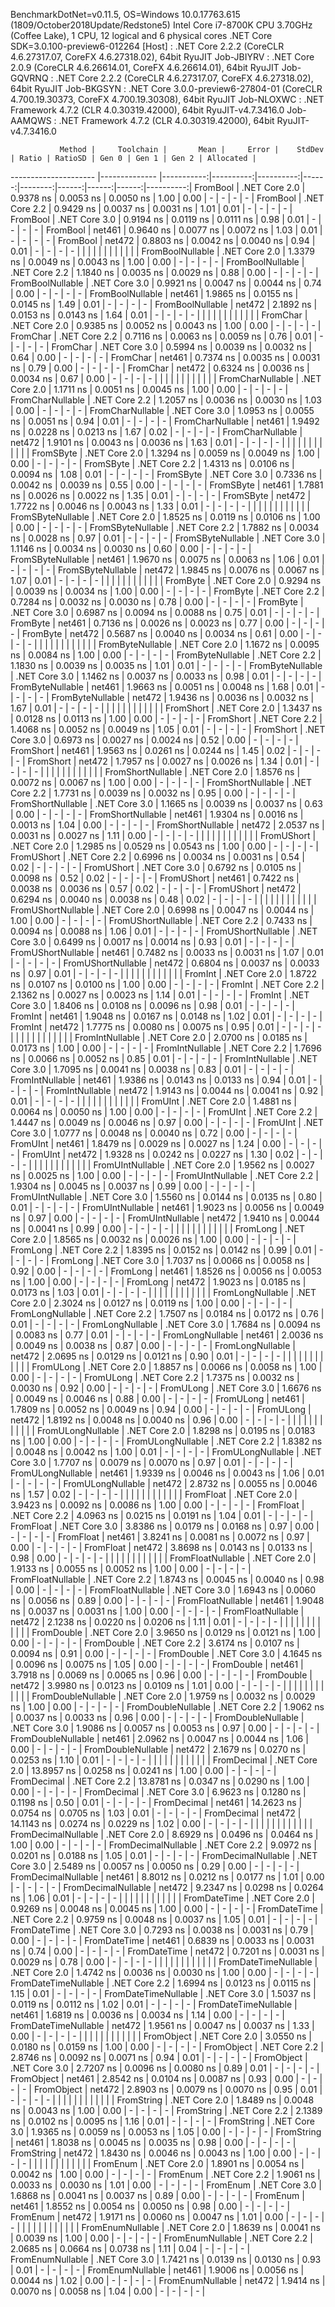 
BenchmarkDotNet=v0.11.5, OS=Windows 10.0.17763.615 (1809/October2018Update/Redstone5)
Intel Core i7-8700K CPU 3.70GHz (Coffee Lake), 1 CPU, 12 logical and 6 physical cores
.NET Core SDK=3.0.100-preview6-012264
  [Host]     : .NET Core 2.2.2 (CoreCLR 4.6.27317.07, CoreFX 4.6.27318.02), 64bit RyuJIT
  Job-JBIYRV : .NET Core 2.0.9 (CoreCLR 4.6.26614.01, CoreFX 4.6.26614.01), 64bit RyuJIT
  Job-GQVRNQ : .NET Core 2.2.2 (CoreCLR 4.6.27317.07, CoreFX 4.6.27318.02), 64bit RyuJIT
  Job-BKGSYN : .NET Core 3.0.0-preview6-27804-01 (CoreCLR 4.700.19.30373, CoreFX 4.700.19.30308), 64bit RyuJIT
  Job-NLOXWC : .NET Framework 4.7.2 (CLR 4.0.30319.42000), 64bit RyuJIT-v4.7.3416.0
  Job-AAMQWS : .NET Framework 4.7.2 (CLR 4.0.30319.42000), 64bit RyuJIT-v4.7.3416.0


               Method |     Toolchain |       Mean |     Error |    StdDev | Ratio | RatioSD | Gen 0 | Gen 1 | Gen 2 | Allocated |
--------------------- |-------------- |-----------:|----------:|----------:|------:|--------:|------:|------:|------:|----------:|
             FromBool | .NET Core 2.0 |  0.9378 ns | 0.0053 ns | 0.0050 ns |  1.00 |    0.00 |     - |     - |     - |         - |
             FromBool | .NET Core 2.2 |  0.9429 ns | 0.0037 ns | 0.0031 ns |  1.01 |    0.01 |     - |     - |     - |         - |
             FromBool | .NET Core 3.0 |  0.9194 ns | 0.0119 ns | 0.0111 ns |  0.98 |    0.01 |     - |     - |     - |         - |
             FromBool |        net461 |  0.9640 ns | 0.0077 ns | 0.0072 ns |  1.03 |    0.01 |     - |     - |     - |         - |
             FromBool |        net472 |  0.8803 ns | 0.0042 ns | 0.0040 ns |  0.94 |    0.01 |     - |     - |     - |         - |
                      |               |            |           |           |       |         |       |       |       |           |
     FromBoolNullable | .NET Core 2.0 |  1.3379 ns | 0.0049 ns | 0.0043 ns |  1.00 |    0.00 |     - |     - |     - |         - |
     FromBoolNullable | .NET Core 2.2 |  1.1840 ns | 0.0035 ns | 0.0029 ns |  0.88 |    0.00 |     - |     - |     - |         - |
     FromBoolNullable | .NET Core 3.0 |  0.9921 ns | 0.0047 ns | 0.0044 ns |  0.74 |    0.00 |     - |     - |     - |         - |
     FromBoolNullable |        net461 |  1.9865 ns | 0.0155 ns | 0.0145 ns |  1.49 |    0.01 |     - |     - |     - |         - |
     FromBoolNullable |        net472 |  2.1892 ns | 0.0153 ns | 0.0143 ns |  1.64 |    0.01 |     - |     - |     - |         - |
                      |               |            |           |           |       |         |       |       |       |           |
             FromChar | .NET Core 2.0 |  0.9385 ns | 0.0052 ns | 0.0043 ns |  1.00 |    0.00 |     - |     - |     - |         - |
             FromChar | .NET Core 2.2 |  0.7116 ns | 0.0063 ns | 0.0059 ns |  0.76 |    0.01 |     - |     - |     - |         - |
             FromChar | .NET Core 3.0 |  0.5994 ns | 0.0039 ns | 0.0032 ns |  0.64 |    0.00 |     - |     - |     - |         - |
             FromChar |        net461 |  0.7374 ns | 0.0035 ns | 0.0031 ns |  0.79 |    0.00 |     - |     - |     - |         - |
             FromChar |        net472 |  0.6324 ns | 0.0036 ns | 0.0034 ns |  0.67 |    0.00 |     - |     - |     - |         - |
                      |               |            |           |           |       |         |       |       |       |           |
     FromCharNullable | .NET Core 2.0 |  1.1711 ns | 0.0051 ns | 0.0045 ns |  1.00 |    0.00 |     - |     - |     - |         - |
     FromCharNullable | .NET Core 2.2 |  1.2057 ns | 0.0036 ns | 0.0030 ns |  1.03 |    0.00 |     - |     - |     - |         - |
     FromCharNullable | .NET Core 3.0 |  1.0953 ns | 0.0055 ns | 0.0051 ns |  0.94 |    0.01 |     - |     - |     - |         - |
     FromCharNullable |        net461 |  1.9492 ns | 0.0228 ns | 0.0213 ns |  1.67 |    0.02 |     - |     - |     - |         - |
     FromCharNullable |        net472 |  1.9101 ns | 0.0043 ns | 0.0036 ns |  1.63 |    0.01 |     - |     - |     - |         - |
                      |               |            |           |           |       |         |       |       |       |           |
            FromSByte | .NET Core 2.0 |  1.3294 ns | 0.0059 ns | 0.0049 ns |  1.00 |    0.00 |     - |     - |     - |         - |
            FromSByte | .NET Core 2.2 |  1.4313 ns | 0.0106 ns | 0.0094 ns |  1.08 |    0.01 |     - |     - |     - |         - |
            FromSByte | .NET Core 3.0 |  0.7336 ns | 0.0042 ns | 0.0039 ns |  0.55 |    0.00 |     - |     - |     - |         - |
            FromSByte |        net461 |  1.7881 ns | 0.0026 ns | 0.0022 ns |  1.35 |    0.01 |     - |     - |     - |         - |
            FromSByte |        net472 |  1.7722 ns | 0.0046 ns | 0.0043 ns |  1.33 |    0.01 |     - |     - |     - |         - |
                      |               |            |           |           |       |         |       |       |       |           |
    FromSByteNullable | .NET Core 2.0 |  1.8525 ns | 0.0119 ns | 0.0106 ns |  1.00 |    0.00 |     - |     - |     - |         - |
    FromSByteNullable | .NET Core 2.2 |  1.7882 ns | 0.0034 ns | 0.0028 ns |  0.97 |    0.01 |     - |     - |     - |         - |
    FromSByteNullable | .NET Core 3.0 |  1.1146 ns | 0.0034 ns | 0.0030 ns |  0.60 |    0.00 |     - |     - |     - |         - |
    FromSByteNullable |        net461 |  1.9670 ns | 0.0075 ns | 0.0063 ns |  1.06 |    0.01 |     - |     - |     - |         - |
    FromSByteNullable |        net472 |  1.9845 ns | 0.0076 ns | 0.0067 ns |  1.07 |    0.01 |     - |     - |     - |         - |
                      |               |            |           |           |       |         |       |       |       |           |
             FromByte | .NET Core 2.0 |  0.9294 ns | 0.0039 ns | 0.0034 ns |  1.00 |    0.00 |     - |     - |     - |         - |
             FromByte | .NET Core 2.2 |  0.7284 ns | 0.0032 ns | 0.0030 ns |  0.78 |    0.00 |     - |     - |     - |         - |
             FromByte | .NET Core 3.0 |  0.6987 ns | 0.0094 ns | 0.0088 ns |  0.75 |    0.01 |     - |     - |     - |         - |
             FromByte |        net461 |  0.7136 ns | 0.0026 ns | 0.0023 ns |  0.77 |    0.00 |     - |     - |     - |         - |
             FromByte |        net472 |  0.5687 ns | 0.0040 ns | 0.0034 ns |  0.61 |    0.00 |     - |     - |     - |         - |
                      |               |            |           |           |       |         |       |       |       |           |
     FromByteNullable | .NET Core 2.0 |  1.1672 ns | 0.0095 ns | 0.0084 ns |  1.00 |    0.00 |     - |     - |     - |         - |
     FromByteNullable | .NET Core 2.2 |  1.1830 ns | 0.0039 ns | 0.0035 ns |  1.01 |    0.01 |     - |     - |     - |         - |
     FromByteNullable | .NET Core 3.0 |  1.1462 ns | 0.0037 ns | 0.0033 ns |  0.98 |    0.01 |     - |     - |     - |         - |
     FromByteNullable |        net461 |  1.9663 ns | 0.0051 ns | 0.0048 ns |  1.68 |    0.01 |     - |     - |     - |         - |
     FromByteNullable |        net472 |  1.9436 ns | 0.0036 ns | 0.0032 ns |  1.67 |    0.01 |     - |     - |     - |         - |
                      |               |            |           |           |       |         |       |       |       |           |
            FromShort | .NET Core 2.0 |  1.3437 ns | 0.0128 ns | 0.0113 ns |  1.00 |    0.00 |     - |     - |     - |         - |
            FromShort | .NET Core 2.2 |  1.4068 ns | 0.0052 ns | 0.0049 ns |  1.05 |    0.01 |     - |     - |     - |         - |
            FromShort | .NET Core 3.0 |  0.6973 ns | 0.0027 ns | 0.0024 ns |  0.52 |    0.00 |     - |     - |     - |         - |
            FromShort |        net461 |  1.9563 ns | 0.0261 ns | 0.0244 ns |  1.45 |    0.02 |     - |     - |     - |         - |
            FromShort |        net472 |  1.7957 ns | 0.0027 ns | 0.0026 ns |  1.34 |    0.01 |     - |     - |     - |         - |
                      |               |            |           |           |       |         |       |       |       |           |
    FromShortNullable | .NET Core 2.0 |  1.8576 ns | 0.0072 ns | 0.0067 ns |  1.00 |    0.00 |     - |     - |     - |         - |
    FromShortNullable | .NET Core 2.2 |  1.7731 ns | 0.0039 ns | 0.0032 ns |  0.95 |    0.00 |     - |     - |     - |         - |
    FromShortNullable | .NET Core 3.0 |  1.1665 ns | 0.0039 ns | 0.0037 ns |  0.63 |    0.00 |     - |     - |     - |         - |
    FromShortNullable |        net461 |  1.9304 ns | 0.0016 ns | 0.0013 ns |  1.04 |    0.00 |     - |     - |     - |         - |
    FromShortNullable |        net472 |  2.0537 ns | 0.0031 ns | 0.0027 ns |  1.11 |    0.00 |     - |     - |     - |         - |
                      |               |            |           |           |       |         |       |       |       |           |
           FromUShort | .NET Core 2.0 |  1.2985 ns | 0.0529 ns | 0.0543 ns |  1.00 |    0.00 |     - |     - |     - |         - |
           FromUShort | .NET Core 2.2 |  0.6996 ns | 0.0034 ns | 0.0031 ns |  0.54 |    0.02 |     - |     - |     - |         - |
           FromUShort | .NET Core 3.0 |  0.6792 ns | 0.0105 ns | 0.0098 ns |  0.52 |    0.02 |     - |     - |     - |         - |
           FromUShort |        net461 |  0.7422 ns | 0.0038 ns | 0.0036 ns |  0.57 |    0.02 |     - |     - |     - |         - |
           FromUShort |        net472 |  0.6294 ns | 0.0040 ns | 0.0038 ns |  0.48 |    0.02 |     - |     - |     - |         - |
                      |               |            |           |           |       |         |       |       |       |           |
   FromUShortNullable | .NET Core 2.0 |  0.6998 ns | 0.0047 ns | 0.0044 ns |  1.00 |    0.00 |     - |     - |     - |         - |
   FromUShortNullable | .NET Core 2.2 |  0.7433 ns | 0.0094 ns | 0.0088 ns |  1.06 |    0.01 |     - |     - |     - |         - |
   FromUShortNullable | .NET Core 3.0 |  0.6499 ns | 0.0017 ns | 0.0014 ns |  0.93 |    0.01 |     - |     - |     - |         - |
   FromUShortNullable |        net461 |  0.7482 ns | 0.0033 ns | 0.0031 ns |  1.07 |    0.01 |     - |     - |     - |         - |
   FromUShortNullable |        net472 |  0.6804 ns | 0.0037 ns | 0.0033 ns |  0.97 |    0.01 |     - |     - |     - |         - |
                      |               |            |           |           |       |         |       |       |       |           |
              FromInt | .NET Core 2.0 |  1.8722 ns | 0.0107 ns | 0.0100 ns |  1.00 |    0.00 |     - |     - |     - |         - |
              FromInt | .NET Core 2.2 |  2.1362 ns | 0.0027 ns | 0.0023 ns |  1.14 |    0.01 |     - |     - |     - |         - |
              FromInt | .NET Core 3.0 |  1.8406 ns | 0.0108 ns | 0.0096 ns |  0.98 |    0.01 |     - |     - |     - |         - |
              FromInt |        net461 |  1.9048 ns | 0.0167 ns | 0.0148 ns |  1.02 |    0.01 |     - |     - |     - |         - |
              FromInt |        net472 |  1.7775 ns | 0.0080 ns | 0.0075 ns |  0.95 |    0.01 |     - |     - |     - |         - |
                      |               |            |           |           |       |         |       |       |       |           |
      FromIntNullable | .NET Core 2.0 |  2.0700 ns | 0.0185 ns | 0.0173 ns |  1.00 |    0.00 |     - |     - |     - |         - |
      FromIntNullable | .NET Core 2.2 |  1.7696 ns | 0.0066 ns | 0.0052 ns |  0.85 |    0.01 |     - |     - |     - |         - |
      FromIntNullable | .NET Core 3.0 |  1.7095 ns | 0.0041 ns | 0.0038 ns |  0.83 |    0.01 |     - |     - |     - |         - |
      FromIntNullable |        net461 |  1.9386 ns | 0.0143 ns | 0.0133 ns |  0.94 |    0.01 |     - |     - |     - |         - |
      FromIntNullable |        net472 |  1.9143 ns | 0.0044 ns | 0.0041 ns |  0.92 |    0.01 |     - |     - |     - |         - |
                      |               |            |           |           |       |         |       |       |       |           |
             FromUInt | .NET Core 2.0 |  1.4881 ns | 0.0064 ns | 0.0050 ns |  1.00 |    0.00 |     - |     - |     - |         - |
             FromUInt | .NET Core 2.2 |  1.4447 ns | 0.0049 ns | 0.0046 ns |  0.97 |    0.00 |     - |     - |     - |         - |
             FromUInt | .NET Core 3.0 |  1.0777 ns | 0.0048 ns | 0.0040 ns |  0.72 |    0.00 |     - |     - |     - |         - |
             FromUInt |        net461 |  1.8479 ns | 0.0029 ns | 0.0027 ns |  1.24 |    0.00 |     - |     - |     - |         - |
             FromUInt |        net472 |  1.9328 ns | 0.0242 ns | 0.0227 ns |  1.30 |    0.02 |     - |     - |     - |         - |
                      |               |            |           |           |       |         |       |       |       |           |
     FromUIntNullable | .NET Core 2.0 |  1.9562 ns | 0.0027 ns | 0.0025 ns |  1.00 |    0.00 |     - |     - |     - |         - |
     FromUIntNullable | .NET Core 2.2 |  1.9304 ns | 0.0045 ns | 0.0037 ns |  0.99 |    0.00 |     - |     - |     - |         - |
     FromUIntNullable | .NET Core 3.0 |  1.5560 ns | 0.0144 ns | 0.0135 ns |  0.80 |    0.01 |     - |     - |     - |         - |
     FromUIntNullable |        net461 |  1.9023 ns | 0.0056 ns | 0.0049 ns |  0.97 |    0.00 |     - |     - |     - |         - |
     FromUIntNullable |        net472 |  1.9410 ns | 0.0044 ns | 0.0041 ns |  0.99 |    0.00 |     - |     - |     - |         - |
                      |               |            |           |           |       |         |       |       |       |           |
             FromLong | .NET Core 2.0 |  1.8565 ns | 0.0032 ns | 0.0026 ns |  1.00 |    0.00 |     - |     - |     - |         - |
             FromLong | .NET Core 2.2 |  1.8395 ns | 0.0152 ns | 0.0142 ns |  0.99 |    0.01 |     - |     - |     - |         - |
             FromLong | .NET Core 3.0 |  1.7037 ns | 0.0066 ns | 0.0058 ns |  0.92 |    0.00 |     - |     - |     - |         - |
             FromLong |        net461 |  1.8526 ns | 0.0056 ns | 0.0053 ns |  1.00 |    0.00 |     - |     - |     - |         - |
             FromLong |        net472 |  1.9023 ns | 0.0185 ns | 0.0173 ns |  1.03 |    0.01 |     - |     - |     - |         - |
                      |               |            |           |           |       |         |       |       |       |           |
     FromLongNullable | .NET Core 2.0 |  2.3024 ns | 0.0127 ns | 0.0119 ns |  1.00 |    0.00 |     - |     - |     - |         - |
     FromLongNullable | .NET Core 2.2 |  1.7507 ns | 0.0184 ns | 0.0172 ns |  0.76 |    0.01 |     - |     - |     - |         - |
     FromLongNullable | .NET Core 3.0 |  1.7684 ns | 0.0094 ns | 0.0083 ns |  0.77 |    0.01 |     - |     - |     - |         - |
     FromLongNullable |        net461 |  2.0036 ns | 0.0049 ns | 0.0038 ns |  0.87 |    0.00 |     - |     - |     - |         - |
     FromLongNullable |        net472 |  2.0695 ns | 0.0129 ns | 0.0121 ns |  0.90 |    0.01 |     - |     - |     - |         - |
                      |               |            |           |           |       |         |       |       |       |           |
            FromULong | .NET Core 2.0 |  1.8857 ns | 0.0066 ns | 0.0058 ns |  1.00 |    0.00 |     - |     - |     - |         - |
            FromULong | .NET Core 2.2 |  1.7375 ns | 0.0032 ns | 0.0030 ns |  0.92 |    0.00 |     - |     - |     - |         - |
            FromULong | .NET Core 3.0 |  1.6676 ns | 0.0049 ns | 0.0046 ns |  0.88 |    0.00 |     - |     - |     - |         - |
            FromULong |        net461 |  1.7809 ns | 0.0052 ns | 0.0049 ns |  0.94 |    0.00 |     - |     - |     - |         - |
            FromULong |        net472 |  1.8192 ns | 0.0048 ns | 0.0040 ns |  0.96 |    0.00 |     - |     - |     - |         - |
                      |               |            |           |           |       |         |       |       |       |           |
    FromULongNullable | .NET Core 2.0 |  1.8298 ns | 0.0195 ns | 0.0183 ns |  1.00 |    0.00 |     - |     - |     - |         - |
    FromULongNullable | .NET Core 2.2 |  1.8382 ns | 0.0048 ns | 0.0042 ns |  1.00 |    0.01 |     - |     - |     - |         - |
    FromULongNullable | .NET Core 3.0 |  1.7707 ns | 0.0079 ns | 0.0070 ns |  0.97 |    0.01 |     - |     - |     - |         - |
    FromULongNullable |        net461 |  1.9339 ns | 0.0046 ns | 0.0043 ns |  1.06 |    0.01 |     - |     - |     - |         - |
    FromULongNullable |        net472 |  2.8732 ns | 0.0055 ns | 0.0046 ns |  1.57 |    0.02 |     - |     - |     - |         - |
                      |               |            |           |           |       |         |       |       |       |           |
            FromFloat | .NET Core 2.0 |  3.9423 ns | 0.0092 ns | 0.0086 ns |  1.00 |    0.00 |     - |     - |     - |         - |
            FromFloat | .NET Core 2.2 |  4.0963 ns | 0.0215 ns | 0.0191 ns |  1.04 |    0.01 |     - |     - |     - |         - |
            FromFloat | .NET Core 3.0 |  3.8386 ns | 0.0179 ns | 0.0168 ns |  0.97 |    0.00 |     - |     - |     - |         - |
            FromFloat |        net461 |  3.8241 ns | 0.0081 ns | 0.0072 ns |  0.97 |    0.00 |     - |     - |     - |         - |
            FromFloat |        net472 |  3.8698 ns | 0.0143 ns | 0.0133 ns |  0.98 |    0.00 |     - |     - |     - |         - |
                      |               |            |           |           |       |         |       |       |       |           |
    FromFloatNullable | .NET Core 2.0 |  1.9133 ns | 0.0055 ns | 0.0052 ns |  1.00 |    0.00 |     - |     - |     - |         - |
    FromFloatNullable | .NET Core 2.2 |  1.8743 ns | 0.0045 ns | 0.0040 ns |  0.98 |    0.00 |     - |     - |     - |         - |
    FromFloatNullable | .NET Core 3.0 |  1.6943 ns | 0.0060 ns | 0.0056 ns |  0.89 |    0.00 |     - |     - |     - |         - |
    FromFloatNullable |        net461 |  1.9048 ns | 0.0037 ns | 0.0031 ns |  1.00 |    0.00 |     - |     - |     - |         - |
    FromFloatNullable |        net472 |  2.1238 ns | 0.0220 ns | 0.0206 ns |  1.11 |    0.01 |     - |     - |     - |         - |
                      |               |            |           |           |       |         |       |       |       |           |
           FromDouble | .NET Core 2.0 |  3.9650 ns | 0.0129 ns | 0.0121 ns |  1.00 |    0.00 |     - |     - |     - |         - |
           FromDouble | .NET Core 2.2 |  3.6174 ns | 0.0107 ns | 0.0094 ns |  0.91 |    0.00 |     - |     - |     - |         - |
           FromDouble | .NET Core 3.0 |  4.1645 ns | 0.0096 ns | 0.0075 ns |  1.05 |    0.00 |     - |     - |     - |         - |
           FromDouble |        net461 |  3.7918 ns | 0.0069 ns | 0.0065 ns |  0.96 |    0.00 |     - |     - |     - |         - |
           FromDouble |        net472 |  3.9980 ns | 0.0123 ns | 0.0109 ns |  1.01 |    0.00 |     - |     - |     - |         - |
                      |               |            |           |           |       |         |       |       |       |           |
   FromDoubleNullable | .NET Core 2.0 |  1.9759 ns | 0.0032 ns | 0.0029 ns |  1.00 |    0.00 |     - |     - |     - |         - |
   FromDoubleNullable | .NET Core 2.2 |  1.9062 ns | 0.0037 ns | 0.0033 ns |  0.96 |    0.00 |     - |     - |     - |         - |
   FromDoubleNullable | .NET Core 3.0 |  1.9086 ns | 0.0057 ns | 0.0053 ns |  0.97 |    0.00 |     - |     - |     - |         - |
   FromDoubleNullable |        net461 |  2.0962 ns | 0.0047 ns | 0.0044 ns |  1.06 |    0.00 |     - |     - |     - |         - |
   FromDoubleNullable |        net472 |  2.1679 ns | 0.0270 ns | 0.0253 ns |  1.10 |    0.01 |     - |     - |     - |         - |
                      |               |            |           |           |       |         |       |       |       |           |
          FromDecimal | .NET Core 2.0 | 13.8957 ns | 0.0258 ns | 0.0241 ns |  1.00 |    0.00 |     - |     - |     - |         - |
          FromDecimal | .NET Core 2.2 | 13.8781 ns | 0.0347 ns | 0.0290 ns |  1.00 |    0.00 |     - |     - |     - |         - |
          FromDecimal | .NET Core 3.0 |  6.9623 ns | 0.1280 ns | 0.1198 ns |  0.50 |    0.01 |     - |     - |     - |         - |
          FromDecimal |        net461 | 14.2623 ns | 0.0754 ns | 0.0705 ns |  1.03 |    0.01 |     - |     - |     - |         - |
          FromDecimal |        net472 | 14.1143 ns | 0.0274 ns | 0.0229 ns |  1.02 |    0.00 |     - |     - |     - |         - |
                      |               |            |           |           |       |         |       |       |       |           |
  FromDecimalNullable | .NET Core 2.0 |  8.6929 ns | 0.0496 ns | 0.0464 ns |  1.00 |    0.00 |     - |     - |     - |         - |
  FromDecimalNullable | .NET Core 2.2 |  9.0972 ns | 0.0201 ns | 0.0188 ns |  1.05 |    0.01 |     - |     - |     - |         - |
  FromDecimalNullable | .NET Core 3.0 |  2.5489 ns | 0.0057 ns | 0.0050 ns |  0.29 |    0.00 |     - |     - |     - |         - |
  FromDecimalNullable |        net461 |  8.8012 ns | 0.0212 ns | 0.0177 ns |  1.01 |    0.00 |     - |     - |     - |         - |
  FromDecimalNullable |        net472 |  9.2347 ns | 0.0298 ns | 0.0264 ns |  1.06 |    0.01 |     - |     - |     - |         - |
                      |               |            |           |           |       |         |       |       |       |           |
         FromDateTime | .NET Core 2.0 |  0.9269 ns | 0.0048 ns | 0.0045 ns |  1.00 |    0.00 |     - |     - |     - |         - |
         FromDateTime | .NET Core 2.2 |  0.9759 ns | 0.0048 ns | 0.0037 ns |  1.05 |    0.01 |     - |     - |     - |         - |
         FromDateTime | .NET Core 3.0 |  0.7293 ns | 0.0038 ns | 0.0031 ns |  0.79 |    0.00 |     - |     - |     - |         - |
         FromDateTime |        net461 |  0.6839 ns | 0.0033 ns | 0.0031 ns |  0.74 |    0.00 |     - |     - |     - |         - |
         FromDateTime |        net472 |  0.7201 ns | 0.0031 ns | 0.0029 ns |  0.78 |    0.00 |     - |     - |     - |         - |
                      |               |            |           |           |       |         |       |       |       |           |
 FromDateTimeNullable | .NET Core 2.0 |  1.4742 ns | 0.0036 ns | 0.0030 ns |  1.00 |    0.00 |     - |     - |     - |         - |
 FromDateTimeNullable | .NET Core 2.2 |  1.6994 ns | 0.0123 ns | 0.0115 ns |  1.15 |    0.01 |     - |     - |     - |         - |
 FromDateTimeNullable | .NET Core 3.0 |  1.5037 ns | 0.0119 ns | 0.0112 ns |  1.02 |    0.01 |     - |     - |     - |         - |
 FromDateTimeNullable |        net461 |  1.6819 ns | 0.0036 ns | 0.0034 ns |  1.14 |    0.00 |     - |     - |     - |         - |
 FromDateTimeNullable |        net472 |  1.9561 ns | 0.0047 ns | 0.0037 ns |  1.33 |    0.00 |     - |     - |     - |         - |
                      |               |            |           |           |       |         |       |       |       |           |
           FromObject | .NET Core 2.0 |  3.0550 ns | 0.0180 ns | 0.0159 ns |  1.00 |    0.00 |     - |     - |     - |         - |
           FromObject | .NET Core 2.2 |  2.8746 ns | 0.0092 ns | 0.0071 ns |  0.94 |    0.01 |     - |     - |     - |         - |
           FromObject | .NET Core 3.0 |  2.7207 ns | 0.0096 ns | 0.0080 ns |  0.89 |    0.01 |     - |     - |     - |         - |
           FromObject |        net461 |  2.8542 ns | 0.0104 ns | 0.0087 ns |  0.93 |    0.00 |     - |     - |     - |         - |
           FromObject |        net472 |  2.8903 ns | 0.0079 ns | 0.0070 ns |  0.95 |    0.01 |     - |     - |     - |         - |
                      |               |            |           |           |       |         |       |       |       |           |
           FromString | .NET Core 2.0 |  1.8489 ns | 0.0048 ns | 0.0043 ns |  1.00 |    0.00 |     - |     - |     - |         - |
           FromString | .NET Core 2.2 |  2.1389 ns | 0.0102 ns | 0.0095 ns |  1.16 |    0.01 |     - |     - |     - |         - |
           FromString | .NET Core 3.0 |  1.9365 ns | 0.0059 ns | 0.0053 ns |  1.05 |    0.00 |     - |     - |     - |         - |
           FromString |        net461 |  1.8038 ns | 0.0045 ns | 0.0035 ns |  0.98 |    0.00 |     - |     - |     - |         - |
           FromString |        net472 |  1.8430 ns | 0.0046 ns | 0.0043 ns |  1.00 |    0.00 |     - |     - |     - |         - |
                      |               |            |           |           |       |         |       |       |       |           |
             FromEnum | .NET Core 2.0 |  1.8901 ns | 0.0054 ns | 0.0042 ns |  1.00 |    0.00 |     - |     - |     - |         - |
             FromEnum | .NET Core 2.2 |  1.9061 ns | 0.0033 ns | 0.0030 ns |  1.01 |    0.00 |     - |     - |     - |         - |
             FromEnum | .NET Core 3.0 |  1.6868 ns | 0.0041 ns | 0.0037 ns |  0.89 |    0.00 |     - |     - |     - |         - |
             FromEnum |        net461 |  1.8552 ns | 0.0054 ns | 0.0050 ns |  0.98 |    0.00 |     - |     - |     - |         - |
             FromEnum |        net472 |  1.9171 ns | 0.0060 ns | 0.0047 ns |  1.01 |    0.00 |     - |     - |     - |         - |
                      |               |            |           |           |       |         |       |       |       |           |
     FromEnumNullable | .NET Core 2.0 |  1.8639 ns | 0.0041 ns | 0.0039 ns |  1.00 |    0.00 |     - |     - |     - |         - |
     FromEnumNullable | .NET Core 2.2 |  2.0685 ns | 0.0664 ns | 0.0738 ns |  1.11 |    0.04 |     - |     - |     - |         - |
     FromEnumNullable | .NET Core 3.0 |  1.7421 ns | 0.0139 ns | 0.0130 ns |  0.93 |    0.01 |     - |     - |     - |         - |
     FromEnumNullable |        net461 |  1.9006 ns | 0.0056 ns | 0.0044 ns |  1.02 |    0.00 |     - |     - |     - |         - |
     FromEnumNullable |        net472 |  1.9414 ns | 0.0070 ns | 0.0058 ns |  1.04 |    0.00 |     - |     - |     - |         - |
